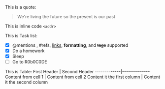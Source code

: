 This is a quote:

> We're living the future so
> the present is our past

This is inline code `<addr>`

This is Task list:
- [x] @mentions , #refs, [links](), **formatting**, and <del>tags</del> supported
- [x] Do a homework
- [x] Sleep
- [ ] Go to R0b0C0DE

This is Table:
First Header | Second Header
-------------|--------------
Content from cell 1 | Content from cell 2
Content it the first column | Content it the second column
